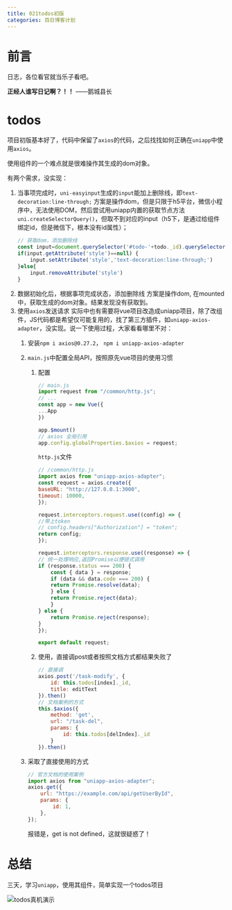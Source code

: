 ```yaml
---
title: 021todos初版
categories: 百日博客计划
---
```


# 前言

日志，各位看官就当乐子看吧。

**正经人谁写日记啊？！！**    ——鹅城县长

# todos

项目初版基本好了，代码中保留了`axios`的代码，之后找找如何正确在`uniapp`中使用`axios`。

使用组件的一个难点就是很难操作其生成的dom对象。

有两个需求，没实现：
1. 当事项完成时，`uni-easyinput`生成的`input`能加上删除线，即`text-decoration:line-through;`
    方案是操作dom，但是只限于h5平台，微信小程序中，无法使用DOM，然后尝试用uniapp内置的获取节点方法`uni.createSelectorQuery()`，但取不到对应的input（h5下，是通过给组件绑定id，但是微信下，根本没有id属性）；
    ```javascript
    // 获取dom，添加删除线
    const input=document.querySelector('#todo-'+todo._id).querySelector("input.uni-input-input")
    if(input.getAttribute('style')==null) {
        input.setAttribute('style','text-decoration:line-through;')
    }else{
        input.removeAttribute('style')
    }
    ```
2. 数据初始化后，根据事项完成状态，添加删除线
    方案是操作dom, 在mounted中，获取生成的dom对象。结果发现没有获取到。
3. 使用`axios`发送请求
    实际中也有需要将vue项目改造成uniapp项目，除了改组件，JS代码都是希望仅可能复用的，找了第三方插件，如`uniapp-axios-adapter`，没实现。说一下使用过程，大家看看哪里不对：
    1. 安装`npm i axios@0.27.2`， `npm i uniapp-axios-adapter`
    2. `main.js`中配置全局API，按照原先vue项目的使用习惯
       1. 配置
            ```javascript
            // main.js        
            import request from "/common/http.js";
            // ...
            const app = new Vue({
            ...App
            })

            app.$mount()
            // axios 全局引用
            app.config.globalProperties.$axios = request;
            ```
            `http.js`文件
            ```javascript
            // /common/http.js
            import axios from "uniapp-axios-adapter";
            const request = axios.create({
            baseURL: "http://127.0.0.1:3000",
            timeout: 10000,
            });

            request.interceptors.request.use((config) => {
            //带上token
            // config.headers["Authorization"] = "token";
            return config;
            });

            request.interceptors.response.use((response) => {
            // 统一处理响应,返回Promise以便链式调用
            if (response.status === 200) {
                const { data } = response;
                if (data && data.code === 200) {
                return Promise.resolve(data);
                } else {
                return Promise.reject(data);
                }
            } else {
                return Promise.reject(response);
            }
            });

            export default request;
            ```
        2. 使用，直接调post或者按照文档方式都结果失败了
            ```javascript
            // 直接调
            axios.post('/task-modify', {
                id: this.todos[index]._id,
                title: editText
            }).then()
            // 文档案例的方式
            this.$axios({
                method: 'get',
                url: "/task-del",
                params: {
                    id: this.todos[delIndex]._id
                }
            }).then()
            ```

    3. 采取了直接使用的方式
        ```javascript
        // 官方文档的使用案例
        import axios from "uniapp-axios-adapter";
        axios.get({
            url: "https://example.com/api/getUserById",
            params: {
                id: 1,
            },
        });
        ```
        报错是，get is not defined，这就很疑惑了！

# 总结

三天，学习`uniapp`，使用其组件，简单实现一个todos项目

![todos真机演示](https://gitee.com/t0o-yang/Images/raw/master/%E5%BE%AE%E4%BF%A1%E5%9B%BE%E7%89%87_20230320223136.jpg)
